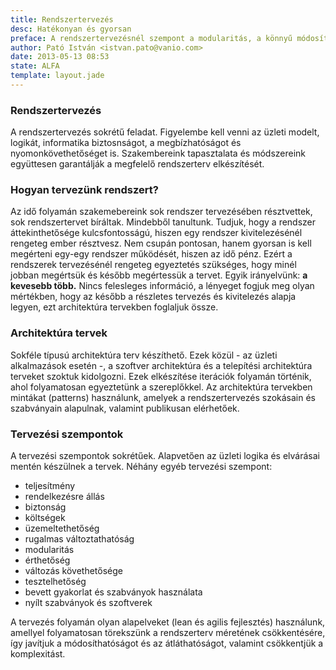 ```yaml
---
title: Rendszertervezés
desc: Hatékonyan és gyorsan
preface: A rendszertervezésnél szempont a modularitás, a könnyű módosíthatóság és az áttekinthetőség.
author: Pató István <istvan.pato@vanio.com>
date: 2013-05-13 08:53
state: ALFA
template: layout.jade
---
```


### Rendszertervezés

A rendszertervezés sokrétű feladat. Figyelembe kell venni az üzleti modelt, logikát, informatika biztosnságot, a megbízhatóságot és nyomonkövethetőséget is. Szakembereink tapasztalata és módszereink együttesen garantálják a megfelelő rendszerterv elkészítését.

### Hogyan tervezünk rendszert?

Az idő folyamán szakemebereink sok rendszer tervezésében résztvettek, sok rendszertervet bíráltak. Mindebből tanultunk. Tudjuk, hogy a rendszer áttekinthetősége kulcsfontosságú, hiszen egy rendszer kivitelezésénél rengeteg ember résztvesz. Nem csupán pontosan, hanem gyorsan is kell megérteni egy-egy rendszer működését, hiszen az idő pénz. Ezért a rendszerek tervezésénél rengeteg egyeztetés szükséges, hogy minél jobban megértsük és később megértessük a tervet. Egyik irányelvünk: **a kevesebb több.** Nincs felesleges információ, a lényeget fogjuk meg olyan mértékben, hogy az később a részletes tervezés és kivitelezés alapja legyen, ezt architektúra tervekben foglaljuk össze.

### Architektúra tervek
Sokféle típusú architektúra terv készíthető. Ezek közül - az üzleti alkalmazások esetén -, a szoftver architektúra és a telepítési architektúra terveket szoktuk kidolgozni. Ezek elkészítése iterációk folyamán történik, ahol folyamatosan egyeztetünk a szereplőkkel. Az architektúra tervekben mintákat (patterns) használunk, amelyek a rendszertervezés szokásain és szabványain alapulnak, valamint publikusan elérhetőek.

### Tervezési szempontok
A tervezési szempontok sokrétűek. Alapvetően az üzleti logika és elvárásai mentén készülnek a tervek. Néhány egyéb tervezési szempont:

* teljesítmény
* rendelkezésre állás
* biztonság
* költségek
* üzemeltethetőség
* rugalmas változtathatóság
* modularitás
* érthetőség
* változás követhetősége
* tesztelhetőség
* bevett gyakorlat és szabványok használata
* nyílt szabványok és szoftverek

A tervezés folyamán olyan alapelveket (lean és agilis fejlesztés) használunk, amellyel folyamatosan törekszünk a rendszerterv méretének csökkentésére, így javítjuk a módosíthatóságot és az átláthatóságot, valamint csökkentjük a komplexitást.
